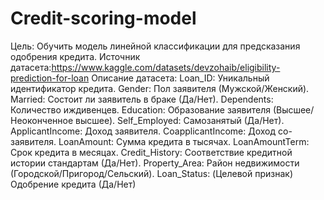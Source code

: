 # Credit-scoring-model

Цель: Обучить модель линейной классификации для предсказания одобрения кредита.
Источник датасета:https://www.kaggle.com/datasets/devzohaib/eligibility-prediction-for-loan
Описание датасета:
Loan_ID:  Уникальный идентификатор кредита.
Gender:   Пол заявителя (Мужской/Женский).
Married: Состоит ли заявитель в браке (Да/Нет).
Dependents:  Количество иждивенцев.
Education:   Образование заявителя (Высшее/Неоконченное высшее).
Self_Employed:  Самозанятый (Да/Нет).
ApplicantIncome:  Доход заявителя.
CoapplicantIncome:  Доход со-заявителя.
LoanAmount:  Сумма кредита в тысячах.
LoanAmountTerm:   Срок кредита в месяцах.
Credit_History: Соответствие кредитной истории стандартам (Да/Нет).
Property_Area:  Район недвижимости (Городской/Пригород/Сельский).
Loan_Status:  (Целевой признак) Одобрение кредита (Да/Нет)


